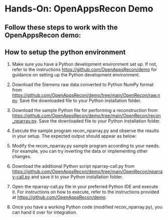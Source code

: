 
# Hands-On: OpenAppsRecon Demo
## Follow these steps to work with the OpenAppsRecon demo:

## How to setup the python environment

1. Make sure you have a Python development environment set up. If not, refer to the instructions https://github.com/OpenAppsRecon/demo for guidance on setting up the Python development environment.

2. Download the Siemens raw data converted to Python NumPy format from https://github.com/OpenAppsRecon/demo/tree/main/OpenRecon/raw.npy. Save the downloaded file to your Python installation folder.

3. Download the sample Python file for performing a reconstruction from https://github.com/OpenAppsRecon/demo/tree/main/OpenRecon/recon_nparray.py. Save the downloaded file to your Python installation folder.

4. Execute the sample program recon_nparray.py and observe the results in your setup. The expected output should appear as below:

5. Modify the recon_nparray.py sample program according to your needs. For example, you can try inverting the data or implementing other changes.

6. Download the additional Python script nparray-call.py from https://github.com/OpenAppsRecon/demo/tree/main/OpenRecon/nparray-call.py and save it to your Python installation folder.

7. Open the nparray-call.py file in your preferred Python IDE and execute it. For instructions on how to execute, refer to the instructions provided at https://github.com/OpenAppsRecon/demo.

8. Once you have a working Python code (modified recon_nparray.py), you can hand it over for integration.
